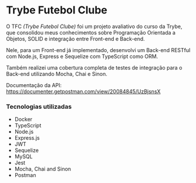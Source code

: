 # Trybe Futebol Clube

O TFC _(Trybe Futebol Clube)_ foi um projeto avaliativo do curso da Trybe, que consolidou meus conhecimentos sobre Programação Orientada a Objetos, SOLID e integração entre Front-end e Back-end.

Nele, para um Front-end já implementado, desenvolvi um Back-end RESTful com Node.js, Express e Sequelize com TypeScript como ORM.

Também realizei uma cobertura completa de testes de integração para o Back-end utilizando Mocha, Chai e Sinon.

Documentação da API: https://documenter.getpostman.com/view/20084845/UzBjsnsX

### Tecnologias utilizadas

- Docker
- TypeScript
- Node.js
- Express.js
- JWT
- Sequelize
- MySQL
- Jest
- Mocha, Chai and Sinon
- Postman
